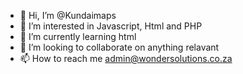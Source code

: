 - 👋 Hi, I’m @Kundaimaps
- 👀 I’m interested in Javascript, Html and PHP
- 🌱 I’m currently learning html
- 💞️ I’m looking to collaborate on anything relavant
- 📫 How to reach me admin@wondersolutions.co.za

<!---
Kundaimaps/Kundaimaps is a ✨ special ✨ repository because its `README.md` (this file) appears on your GitHub profile.
You can click the Preview link to take a look at your changes.
--->
